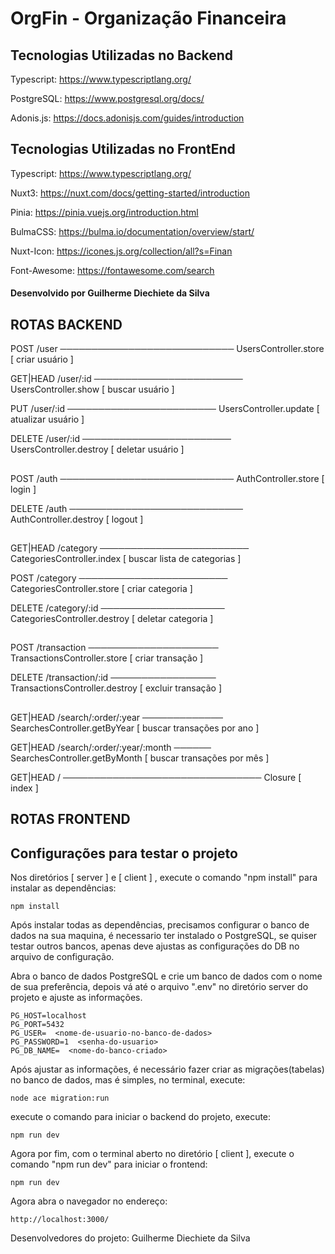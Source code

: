 # OrgFin - Organização Financeira

## Tecnologias Utilizadas no Backend

Typescript: https://www.typescriptlang.org/

PostgreSQL: https://www.postgresql.org/docs/

Adonis.js: https://docs.adonisjs.com/guides/introduction


## Tecnologias Utilizadas no FrontEnd

Typescript: https://www.typescriptlang.org/

Nuxt3: https://nuxt.com/docs/getting-started/introduction

Pinia: https://pinia.vuejs.org/introduction.html

BulmaCSS: https://bulma.io/documentation/overview/start/

Nuxt-Icon: https://icones.js.org/collection/all?s=Finan

Font-Awesome: https://fontawesome.com/search



#### Desenvolvido por <strong>Guilherme Diechiete da Silva</strong>


## ROTAS BACKEND

POST        /user ──────────────────────────── UsersController.store [ criar usuário ]

GET|HEAD    /user/:id ──────────────────────── UsersController.show [ buscar usuário ]

PUT         /user/:id ──────────────────────── UsersController.update [ atualizar usuário ]

DELETE      /user/:id ──────────────────────── UsersController.destroy [ deletar usuário ]

##

POST        /auth ──────────────────────────── AuthController.store [ login ]

DELETE      /auth ──────────────────────────── AuthController.destroy [ logout ]

##

GET|HEAD    /category ──────────────────────── CategoriesController.index [ buscar lista de categorias ]

POST        /category ──────────────────────── CategoriesController.store [ criar categoria ]

DELETE      /category/:id ──────────────────── CategoriesController.destroy [ deletar categoria ]

##

POST        /transaction ───────────────────── TransactionsController.store [ criar transação ]

DELETE      /transaction/:id ───────────────── TransactionsController.destroy [ excluir transação ]

##

GET|HEAD    /search/:order/:year ───────────── SearchesController.getByYear [ buscar transações por ano ]

GET|HEAD    /search/:order/:year/:month ────── SearchesController.getByMonth [ buscar transações por mês ]

GET|HEAD    / ──────────────────────────────── Closure [ index ]


## ROTAS FRONTEND

## Configurações para testar o projeto

Nos diretórios [ server ] e [ client ] , execute o comando "npm install" para instalar as dependências:

```
npm install
```

Após instalar todas as dependências, precisamos configurar o banco de dados na sua maquina, é necessario ter instalado o PostgreSQL, se quiser testar outros bancos, apenas deve ajustas as configurações do DB no arquivo de configuração.

Abra o banco de dados PostgreSQL e crie um banco de dados com o nome de sua preferência, depois vá até o arquivo ".env" no diretório server do projeto e ajuste as informações.

```
PG_HOST=localhost
PG_PORT=5432
PG_USER=  <nome-de-usuario-no-banco-de-dados>
PG_PASSWORD=1  <senha-do-usuario>
PG_DB_NAME=  <nome-do-banco-criado>

```

Após ajustar as informações, é necessário fazer criar as migrações(tabelas) no banco de dados, mas é simples, no terminal, execute:

```
node ace migration:run
```

execute o comando para iniciar o backend do projeto, execute: 

```
npm run dev
```


Agora por fim, com o terminal aberto no diretório [ client ], execute o comando "npm run dev" para iniciar o frontend:

```
npm run dev
```

Agora abra o navegador no endereço: 

```
http://localhost:3000/
```

















Desenvolvedores do projeto: Guilherme Diechiete da Silva

